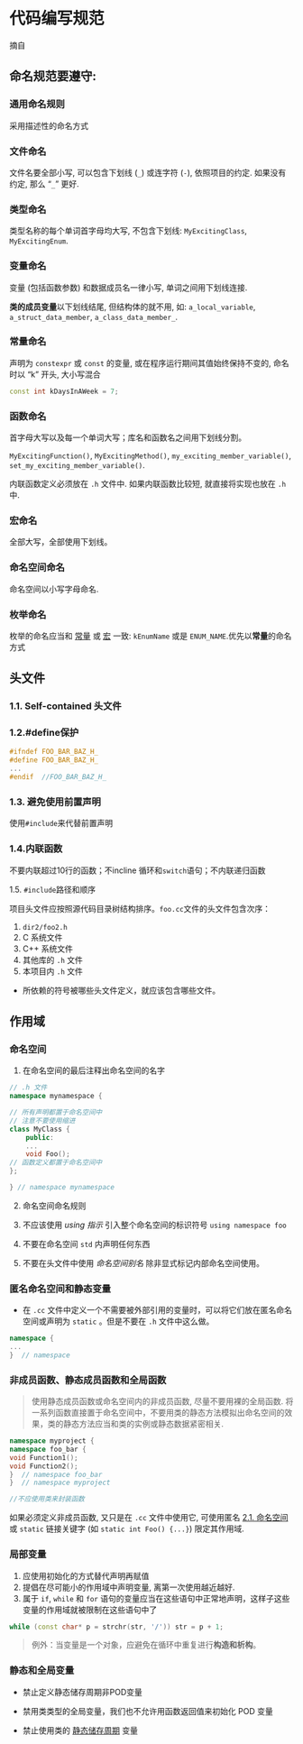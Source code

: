 # 代码编写规范

摘自

[Google开源项目风格指南]: https://zh-google-styleguide.readthedocs.io/en/latest/contents/



## 命名规范要遵守:

### 通用命名规则

采用描述性的命名方式

### 文件命名

文件名要全部小写, 可以包含下划线 (`_`) 或连字符 (`-`), 依照项目的约定. 如果没有约定, 那么 “`_`” 更好.

### 类型命名

类型名称的每个单词首字母均大写, 不包含下划线: `MyExcitingClass`, `MyExcitingEnum`.

### 变量命名

变量 (包括函数参数) 和数据成员名一律小写, 单词之间用下划线连接. 

**类的成员变量**以下划线结尾, 但结构体的就不用, 如: `a_local_variable`, `a_struct_data_member`, `a_class_data_member_`.

### 常量命名

声明为 `constexpr` 或 `const` 的变量, 或在程序运行期间其值始终保持不变的, 命名时以 “k” 开头, 大小写混合

```cpp
const int kDaysInAWeek = 7;
```

### 函数命名

首字母大写以及每一个单词大写；库名和函数名之间用下划线分割。

`MyExcitingFunction()`, `MyExcitingMethod()`, `my_exciting_member_variable()`, `set_my_exciting_member_variable()`.

内联函数定义必须放在 `.h` 文件中. 如果内联函数比较短, 就直接将实现也放在 `.h` 中.

### 宏命名

全部大写，全部使用下划线。

### 命名空间命名

命名空间以小写字母命名.

### 枚举命名

枚举的命名应当和 [常量](https://zh-google-styleguide.readthedocs.io/en/latest/google-cpp-styleguide/naming/#constant-names) 或 [宏](https://zh-google-styleguide.readthedocs.io/en/latest/google-cpp-styleguide/naming/#macro-names) 一致: `kEnumName` 或是 `ENUM_NAME`.优先以**常量**的命名方式

## 头文件

### 1.1. Self-contained  头文件

### 1.2.#define保护

```c
#ifndef FOO_BAR_BAZ_H_
#define FOO_BAR_BAZ_H_
...
#endif  //FOO_BAR_BAZ_H_
```

### 1.3. 避免使用前置声明

使用```#include```来代替前置声明

### 1.4.内联函数

不要内联超过10行的函数；不incline 循环和```switch```语句；不内联递归函数

1.5. ```#include```路径和顺序

项目头文件应按照源代码目录树结构排序。```foo.cc```文件的头文件包含次序：

1. `dir2/foo2.h` 
2. C 系统文件
3. C++ 系统文件
4. 其他库的 `.h` 文件
5. 本项目内 `.h` 文件

* 所依赖的符号被哪些头文件定义，就应该包含哪些文件。

## 作用域

### 命名空间

1. 在命名空间的最后注释出命名空间的名字

```cpp
// .h 文件
namespace mynamespace {

// 所有声明都置于命名空间中
// 注意不要使用缩进
class MyClass {
    public:
    ...
    void Foo();
// 函数定义都置于命名空间中
};

} // namespace mynamespace
```

2. 命名空间命名规则

3. 不应该使用 *using 指示* 引入整个命名空间的标识符号   ```using namespace foo```
4. 不要在命名空间 `std` 内声明任何东西
5. 不要在头文件中使用 *命名空间别名* 除非显式标记内部命名空间使用。

### 匿名命名空间和静态变量

* 在 `.cc` 文件中定义一个不需要被外部引用的变量时，可以将它们放在匿名命名空间或声明为 `static` 。但是不要在 `.h` 文件中这么做。

```cpp
namespace {
...
}  // namespace
```

### 非成员函数、静态成员函数和全局函数

> 使用静态成员函数或命名空间内的非成员函数, 尽量不要用裸的全局函数. 将一系列函数直接置于命名空间中，不要用类的静态方法模拟出命名空间的效果，类的静态方法应当和类的实例或静态数据紧密相关.

```cpp
namespace myproject {
namespace foo_bar {
void Function1();
void Function2();
}  // namespace foo_bar
}  // namespace myproject

//不应使用类来封装函数
```

如果必须定义非成员函数, 又只是在 `.cc` 文件中使用它, 可使用匿名 [2.1. 命名空间](https://zh-google-styleguide.readthedocs.io/en/latest/google-cpp-styleguide/scoping/#namespaces) 或 `static` 链接关键字 (如 `static int Foo() {...}`) 限定其作用域.

### 局部变量

1. 应使用初始化的方式替代声明再赋值
2. 提倡在尽可能小的作用域中声明变量, 离第一次使用越近越好.
3. 属于 `if`, `while` 和 `for` 语句的变量应当在这些语句中正常地声明，这样子这些变量的作用域就被限制在这些语句中了

```cpp
while (const char* p = strchr(str, '/')) str = p + 1;
```

> ​	例外：当变量是一个对象，应避免在循环中重复进行**构造和析构**。

### 静态和全局变量

* 禁止定义静态储存周期非POD变量

* 禁用类类型的全局变量，我们也不允许用函数返回值来初始化 POD 变量
* 禁止使用类的 [静态储存周期](http://zh.cppreference.com/w/cpp/language/storage_duration#.E5.AD.98.E5.82.A8.E6.9C.9F) 变量